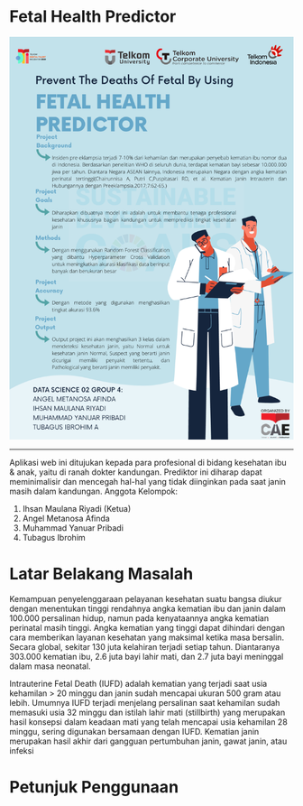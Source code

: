 # Fetal Health Predictor
![Project Poster](/poster.png "Project Poster")

---

Aplikasi web ini ditujukan kepada para profesional di bidang kesehatan ibu & anak, yaitu di ranah dokter kandungan. Prediktor ini diharap dapat meminimalisir dan mencegah hal-hal yang tidak diinginkan pada saat janin masih dalam kandungan.
Anggota Kelompok: 
1. Ihsan Maulana Riyadi (Ketua)
2. Angel Metanosa Afinda
3. Muhammad Yanuar Pribadi
4. Tubagus Ibrohim
# Latar Belakang Masalah
Kemampuan penyelenggaraan pelayanan kesehatan suatu bangsa diukur dengan menentukan tinggi rendahnya angka kematian ibu dan janin dalam 100.000 persalinan hidup, namun pada kenyataannya angka kematian perinatal masih tinggi. Angka kematian yang tinggi dapat dihindari dengan cara memberikan layanan kesehatan yang maksimal ketika masa bersalin. Secara global, sekitar 130 juta kelahiran terjadi setiap tahun. Diantaranya 303.000 kematian ibu, 2.6 juta bayi lahir mati, dan 2.7 juta bayi meninggal dalam masa neonatal. 

Intrauterine Fetal Death (IUFD) adalah kematian yang terjadi saat usia kehamilan > 20 minggu dan janin sudah mencapai ukuran 500 gram atau lebih. Umumnya IUFD terjadi menjelang persalinan saat kehamilan sudah memasuki usia 32 minggu dan istilah lahir mati (stillbirth) yang merupakan hasil konsepsi dalam keadaan mati yang telah mencapai usia kehamilan 28 minggu, sering digunakan bersamaan dengan IUFD. Kematian janin merupakan hasil akhir dari gangguan pertumbuhan janin, gawat janin, atau infeksi
# Petunjuk Penggunaan




